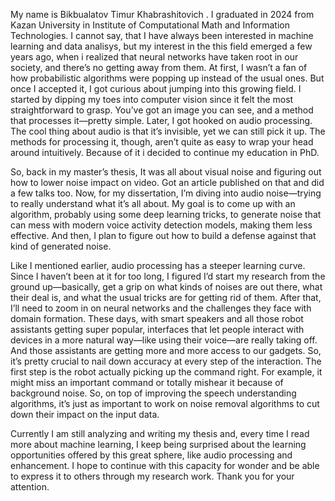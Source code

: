 My name is Bikbualatov Timur Khabrashitovich . I graduated in 2024 from Kazan University in Institute of Computational Math and Information Technologies. I cannot say, that I have always been interested in machine learning and data analisys, but my interest in the this field emerged a few years ago, when i realized that neural networks have taken root in our society, and there’s no getting away from them. At first, I wasn’t a fan of how probabilistic algorithms were popping up instead of the usual ones. But once I accepted it, I got curious about jumping into this growing field. I started by dipping my toes into computer vision since it felt the most straightforward to grasp. You’ve got an image you can see, and a method that processes it—pretty simple. Later, I got hooked on audio processing. The cool thing about audio is that it’s invisible, yet we can still pick it up. The methods for processing it, though, aren’t quite as easy to wrap your head around intuitively. Because of it i decided to continue my education in PhD.

So, back in my master’s thesis, It was all about visual noise and figuring out how to lower noise impact on video. Got an article published on that and did a few talks too. Now, for my dissertation, I’m diving into audio noise—trying to really understand what it’s all about. My goal is to come up with an algorithm, probably using some deep learning tricks, to generate noise that can mess with modern voice activity detection models, making them less effective. And then, I plan to figure out how to build a defense against that kind of generated noise. 


Like I mentioned earlier, audio processing has a steeper learning curve. Since I haven’t been at it for too long, I figured I’d start my research from the ground up—basically, get a grip on what kinds of noises are out there, what their deal is, and what the usual tricks are for getting rid of them. After that, I’ll need to zoom in on neural networks and the challenges they face with domain formation. These days, with smart speakers and all those robot assistants getting super popular, interfaces that let people interact with devices in a more natural way—like using their voice—are really taking off. And those assistants are getting more and more access to our gadgets. So, it’s pretty crucial to nail down accuracy at every step of the interaction. The first step is the robot actually picking up the command right. For example, it might miss an important command or totally mishear it because of background noise. So, on top of improving the speech understanding algorithms, it’s just as important to work on noise removal algorithms to cut down their impact on the input data.

Currently I am still analyzing and writing my thesis and, every time I read more about machine learning, I keep being surprised about the learning opportunities offered by this great sphere, like audio processing and enhancement. I hope to continue with this capacity for wonder and be able to express it to others through my research work. Thank you for your attention.